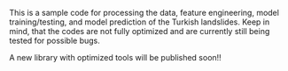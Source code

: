 This is a sample code for processing the data, feature engineering, model training/testing, and model prediction of the Turkish landslides. Keep in mind, that the codes are not fully optimized and are currently still being tested for possible bugs.

A new library with optimized tools will be published soon!!
